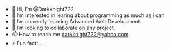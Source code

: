 - 👋 Hi, I’m @Darkknight722
- 👀 I’m interested in learing about programming as much as i can  
- 🌱 I’m currently learning Advanced Web Development
- 💞️ I’m looking to collaborate on any project.
- 📫 How to reach me darkknight722@yahoo.com
- ⚡ Fun fact: ...

<!---
Darkknight722/Darkknight722 is a ✨ special ✨ repository because its `README.md` (this file) appears on your GitHub profile.
You can click the Preview link to take a look at your changes.
--->
